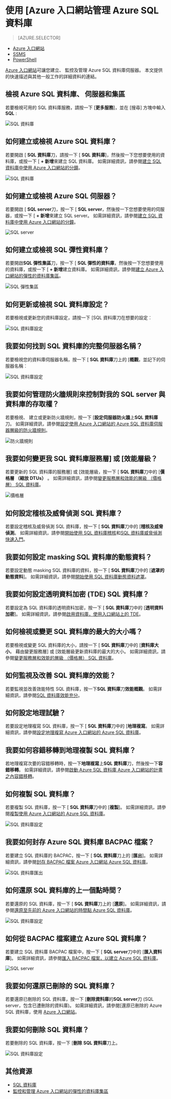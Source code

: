 <properties
    pageTitle="管理使用 Azure 入口網站的 Azure SQL 資料庫 |Microsoft Azure"
    description="瞭解如何使用 Azure 入口網站管理中使用 [Azure 入口網站的雲端關聯式資料庫。"
    services="sql-database"
    documentationCenter=""
    authors="stevestein"
    manager="jhubbard"
    editor=""/>

<tags
    ms.service="sql-database"
    ms.devlang="NA"
    ms.workload="data-management"
    ms.topic="article"
    ms.tgt_pltfrm="NA"
    ms.date="09/19/2016"
    ms.author="sstein"/>


# <a name="managing-azure-sql-databases-using-the-azure-portal"></a>使用 [Azure 入口網站管理 Azure SQL 資料庫


> [AZURE.SELECTOR]
- [Azure 入口網站](sql-database-manage-portal.md)
- [SSMS](sql-database-manage-azure-ssms.md)
- [PowerShell](sql-database-manage-powershell.md)

[Azure 入口網站](https://portal.azure.com/)可讓您建立、 監控及管理 Azure SQL 資料庫伺服器。 本文提供的快速描述與其他一般工作的詳細資料的連結。

## <a name="view-your-azure-sql-databases-servers-and-pools"></a>檢視 Azure SQL 資料庫、 伺服器和集區

若要檢視可用的 SQL 資料庫服務，請按一下 [**更多服務**]，並在 [搜尋] 方塊中輸入**SQL** :

![SQL 資料庫](./media/sql-database-manage-portal/sql-services.png)


## <a name="how-do-i-create-or-view-azure-sql-databases"></a>如何建立或檢視 Azure SQL 資料庫？

若要開啟 [ **SQL 資料庫**刀，請按一下 [ **SQL 資料庫**]，然後按一下您想要使用的資料庫，或按一下 [ **+ 新增**來建立 SQL 資料庫。 如需詳細資訊，請參閱[建立 SQL 資料庫中使用 Azure 入口網站的分鐘](sql-database-get-started.md)。


![SQL 資料庫](./media/sql-database-manage-portal/sql-databases.png)


## <a name="how-do-i-create-or-view-azure-sql-servers"></a>如何建立或檢視 Azure SQL 伺服器？

若要開啟 [ **SQL server**刀，按一下 [ **SQL server**，然後按一下您想要使用的伺服器，或按一下 [ **+ 新增**來建立 SQL server。 如需詳細資訊，請參閱[建立 SQL 資料庫中使用 Azure 入口網站的分鐘](sql-database-get-started.md)。

![SQL server](./media/sql-database-manage-portal/sql-servers.png)


## <a name="how-do-i-create-or-view-sql-elastic-pools"></a>如何建立或檢視 SQL 彈性資料庫？

若要開啟**SQL 彈性集區**刀，按一下 [ **SQL 彈性的資料庫**，然後按一下您想要使用的資料庫，或按一下 [ **+ 新增**建立資料庫。 如需詳細資訊，請參閱[建立 Azure 入口網站的彈性的資料庫集區](sql-database-elastic-pool-create-portal.md)。

![SQL 彈性集區](./media/sql-database-manage-portal/elastic-pools.png)



## <a name="how-do-i-update-or-view-sql-database-settings"></a>如何更新或檢視 SQL 資料庫設定？

若要檢視或更新您的資料庫設定，請按一下 [SQL 資料庫刀在想要的設定︰


![SQL 資料庫設定](./media/sql-database-manage-portal/settings.png)


## <a name="how-do-i-find-a-sql-databases-fully-qualified-server-name"></a>我要如何找到 SQL 資料庫的完整伺服器名稱？

若要檢視您的資料庫伺服器名稱，按一下 [ **SQL 資料庫**刀上的 [**概觀**，並記下的伺服器名稱︰


![SQL 資料庫設定](./media/sql-database-manage-portal/server-name.png)


## <a name="how-do-i-manage-firewall-rules-to-control-access-to-my-sql-server-and-database"></a>我要如何管理防火牆規則來控制對我的 SQL server 與資料庫的存取權？

若要檢視、 建立或更新防火牆規則，按一下 [**設定伺服器防火牆**上**SQL 資料庫**刀。 如需詳細資訊，請參閱[設定使用 Azure 入口網站的 Azure SQL 資料庫伺服器層級的防火牆規則](sql-database-configure-firewall-settings.md)。


![防火牆規則](./media/sql-database-manage-portal/sql-database-firewall.png)


## <a name="how-do-i-change-my-sql-database-service-tier-or-performance-level"></a>我要如何變更我 SQL 資料庫服務層] 或 [效能層級？


若要更新的 SQL 資料庫的服務層] 或 [效能層級，按一下 [ **SQL 資料庫**刀中的 [**價格層 （縮放 DTUs）** 。 如需詳細資訊，請參閱[變更服務層和效能的層級 （價格層） SQL 資料庫](sql-database-scale-up.md)。


![價格層](./media/sql-database-manage-portal/pricing-tier.png)


## <a name="how-do-i-configure-auditing-and-threat-detection-for-a-sql-database"></a>如何設定稽核及威脅偵測 SQL 資料庫？

若要設定稽核及威脅偵測 SQL 資料庫，按一下 [ **SQL 資料庫**刀中的 [**稽核及威脅偵測**。 如需詳細資訊，請參閱[開始使用 SQL 資料庫稽核](sql-database-auditing-get-started.md)和[SQL 資料庫威脅偵測快速入門](sql-database-threat-detection-get-started.md)。


## <a name="how-do-i-configure-dynamic-data-masking-for-a-sql-database"></a>我要如何設定 masking SQL 資料庫的動態資料？

若要設定動態 masking SQL 資料庫的資料，按一下 [ **SQL 資料庫**刀中的 [**遮罩的動態資料**]。 如需詳細資訊，請參閱[開始使用 SQL 資料庫動態資料遮罩](sql-database-dynamic-data-masking-get-started.md)。


## <a name="how-do-i-configure-transparent-data-encryption-tde-for-a-sql-database"></a>我要如何設定透明資料加密 (TDE) SQL 資料庫？

若要設定為 SQL 資料庫的透明資料加密，按一下 [ **SQL 資料庫**刀中的 [**透明資料加密**]。 如需詳細資訊，請參閱[啟用資料庫，使用入口網站上的 TDE](https://msdn.microsoft.com/library/dn948096#Anchor_1)。

## <a name="how-do-i-view-or-change-the-max-size-of-a-sql-database"></a>如何檢視或變更 SQL 資料庫的最大的大小嗎？

若要檢視或變更 SQL 資料庫的大小，請按一下 [ **SQL 資料庫**刀中的 [**資料庫大小**。 藉由變更服務層] 或 [效能層級更新資料庫的最大的大小。 如需詳細資訊，請參閱[變更服務層和效能的層級 （價格層） SQL 資料庫](sql-database-scale-up.md)。

## <a name="how-do-i-monitor-and-improve-the-performance-of-a-sql-database"></a>如何監視及改善 SQL 資料庫的效能？

若要監視並改善效能特性 SQL 資料庫，按一下**SQL 資料庫**刀**效能概觀**。 如需詳細資訊，請參閱[SQL 資料庫效能充分](sql-database-performance.md)。


## <a name="how-do-i-configure-geo-replication"></a>如何設定地理試驗？

若要設定地理複寫 SQL 資料庫，按一下 [ **SQL 資料庫**刀中的 [**地理複寫**。 如需詳細資訊，請參閱[設定地理複寫 Azure 入口網站的 Azure SQL 資料庫](sql-database-geo-replication-portal.md)。


## <a name="how-do-i-failover-to-a-geo-replicated-sql-database"></a>我要如何容錯移轉到地理複製 SQL 資料庫？

若地理複寫次要的容錯移轉時，按一下**地理複寫**上**SQL 資料庫**刀，然後按一下**容錯移轉**。 如需詳細資訊，請參閱[啟動 Azure SQL 資料庫 Azure 入口網站的計畫之內容錯移轉](sql-database-geo-replication-failover-portal.md)。


## <a name="how-do-i-copy-a-sql-database"></a>如何複製 SQL 資料庫？

若要複製 SQL 資料庫，按一下 [ **SQL 資料庫**刀中的 [**複製**]。 如需詳細資訊，請參閱[複製使用 Azure 入口網站的 Azure SQL 資料庫](sql-database-copy-portal.md)。


![SQL 資料庫設定](./media/sql-database-manage-portal/sql-database-copy.png)

## <a name="how-do-i-archive-an-azure-sql-database-to-a-bacpac-file"></a>我要如何封存 Azure SQL 資料庫 BACPAC 檔案？

若要建立 SQL 資料庫的 BACPAC，按一下 [ **SQL 資料庫**刀上的 [**匯出**]。 如需詳細資訊，請參閱[封存 BACPAC 檔案 Azure 入口網站 Azure SQL 資料庫](sql-database-export.md)。


![SQL 資料庫匯出](./media/sql-database-manage-portal/sql-database-export.png)



## <a name="how-do-i-restore-a-sql-database-to-a-previous-point-in-time"></a>如何還原 SQL 資料庫的上一個點時間？

若要還原的 SQL 資料庫，按一下 [ **SQL 資料庫**刀上的 [**還原**]。 如需詳細資訊，請參閱[還原至先前的 Azure 入口網站的時間點 Azure SQL 資料庫](sql-database-point-in-time-restore-portal.md)。


![SQL 資料庫設定](./media/sql-database-manage-portal/sql-database-restore.png)


## <a name="how-do-i-create-an-azure-sql-database-from-a-bacpac-file"></a>如何從 BACPAC 檔案建立 Azure SQL 資料庫？

若要建立 SQL 資料庫 BACPAC 檔案中，按一下 [ **SQL server**刀中的 [**匯入資料庫**]。 如需詳細資訊，請參閱[匯入 BACPAC 檔案，以建立 Azure SQL 資料庫](sql-database-import.md)。


![SQL server](./media/sql-database-manage-portal/server-commands.png)


## <a name="how-do-i-restore-a-deleted-sql-database"></a>我要如何還原已刪除的 SQL 資料庫？

若要還原已刪除的 SQL 資料庫，按一下 [**刪除資料庫**的**SQL server**刀 (SQL server，包含已遭刪除的資料庫)。 如需詳細資訊，請參閱[還原已刪除的 Azure SQL 資料庫，使用 [Azure 入口網站](sql-database-restore-deleted-database-portal.md)。

## <a name="how-do-i-delete-a-sql-database"></a>我要如何刪除 SQL 資料庫？

若要刪除的 SQL 資料庫，按一下 [**刪除** **SQL 資料庫**刀上。 

![SQL 資料庫設定](./media/sql-database-manage-portal/sql-database-delete.png)



## <a name="additional-resources"></a>其他資源

- [SQL 資料庫](sql-database-technical-overview.md)
- [監控和管理 Azure 入口網站的彈性的資料庫集區](sql-database-elastic-pool-manage-portal.md)
